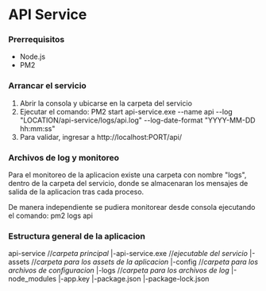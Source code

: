# API Service

### Prerrequisitos
  - Node.js
  - PM2

### Arrancar el servicio
  1. Abrir la consola y ubicarse en la carpeta del servicio
  2. Ejecutar el comando: PM2 start api-service.exe --name api --log "LOCATION/api-service/logs/api.log" --log-date-format "YYYY-MM-DD hh:mm:ss"
  3. Para validar, ingresar a http://localhost:PORT/api/
  
### Archivos de log y monitoreo
Para el monitoreo de la aplicacion existe una carpeta con nombre "logs", dentro de la carpeta del servicio, donde se almacenaran los mensajes de salida de la aplicacion tras cada proceso.

De manera independiente se pudiera monitorear desde consola ejecutando el comando: pm2 logs api 

### Estructura general de la aplicacion
api-service //*carpeta principal*
    |-api-service.exe //*ejecutable del servicio*
    |-assets //*carpeta para los assets de la aplicacion*
    |-config //*carpeta para los archivos de configuracion*
    |-logs //*carpeta para los archivos de log*
    |-node_modules 
    |-app.key
    |-package.json
    |-package-lock.json